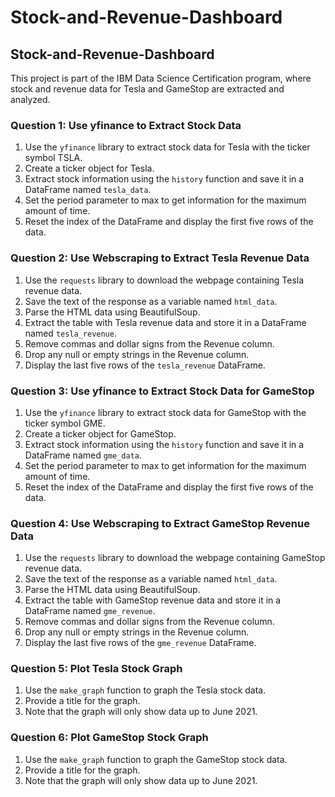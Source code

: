 # Stock-and-Revenue-Dashboard
## Stock-and-Revenue-Dashboard

This project is part of the IBM Data Science Certification program, where stock and revenue data for Tesla and GameStop are extracted and analyzed.

### Question 1: Use yfinance to Extract Stock Data

1. Use the `yfinance` library to extract stock data for Tesla with the ticker symbol TSLA.
2. Create a ticker object for Tesla.
3. Extract stock information using the `history` function and save it in a DataFrame named `tesla_data`.
4. Set the period parameter to max to get information for the maximum amount of time.
5. Reset the index of the DataFrame and display the first five rows of the data.

### Question 2: Use Webscraping to Extract Tesla Revenue Data

1. Use the `requests` library to download the webpage containing Tesla revenue data.
2. Save the text of the response as a variable named `html_data`.
3. Parse the HTML data using BeautifulSoup.
4. Extract the table with Tesla revenue data and store it in a DataFrame named `tesla_revenue`.
5. Remove commas and dollar signs from the Revenue column.
6. Drop any null or empty strings in the Revenue column.
7. Display the last five rows of the `tesla_revenue` DataFrame.

### Question 3: Use yfinance to Extract Stock Data for GameStop

1. Use the `yfinance` library to extract stock data for GameStop with the ticker symbol GME.
2. Create a ticker object for GameStop.
3. Extract stock information using the `history` function and save it in a DataFrame named `gme_data`.
4. Set the period parameter to max to get information for the maximum amount of time.
5. Reset the index of the DataFrame and display the first five rows of the data.

### Question 4: Use Webscraping to Extract GameStop Revenue Data

1. Use the `requests` library to download the webpage containing GameStop revenue data.
2. Save the text of the response as a variable named `html_data`.
3. Parse the HTML data using BeautifulSoup.
4. Extract the table with GameStop revenue data and store it in a DataFrame named `gme_revenue`.
5. Remove commas and dollar signs from the Revenue column.
6. Drop any null or empty strings in the Revenue column.
7. Display the last five rows of the `gme_revenue` DataFrame.

### Question 5: Plot Tesla Stock Graph

1. Use the `make_graph` function to graph the Tesla stock data.
2. Provide a title for the graph.
3. Note that the graph will only show data up to June 2021.

### Question 6: Plot GameStop Stock Graph

1. Use the `make_graph` function to graph the GameStop stock data.
2. Provide a title for the graph.
3. Note that the graph will only show data up to June 2021.
